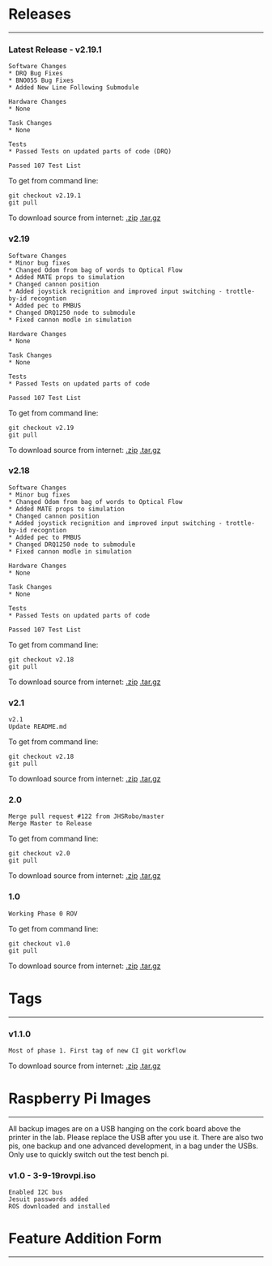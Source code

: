 # Releases

-----------------------------

### Latest Release - v2.19.1
    Software Changes
    * DRQ Bug Fixes
    * BNO055 Bug Fixes
    * Added New Line Following Submodule
   
    Hardware Changes
    * None
    
    Task Changes
    * None
    
    Tests
    * Passed Tests on updated parts of code (DRQ)
    
    Passed 107 Test List

To get from command line:

    git checkout v2.19.1
    git pull

To download source from internet:
[.zip](zip_url)  [.tar.gz](tar_url)

### v2.19
    Software Changes
    * Minor bug fixes
    * Changed Odom from bag of words to Optical Flow
    * Added MATE props to simulation
    * Changed cannon position
    * Added joystick recignition and improved input switching - trottle-by-id recogntion
    * Added pec to PMBUS
    * Changed DRQ1250 node to submodule
    * Fixed cannon modle in simulation

    Hardware Changes
    * None

    Task Changes
    * None

    Tests
    * Passed Tests on updated parts of code

    Passed 107 Test List

To get from command line:

    git checkout v2.19
    git pull

To download source from internet:
[.zip](https://github.com/JHSRobo/ROSbasic/archive/v2.19.zip)  [.tar.gz](https://github.com/JHSRobo/ROSbasic/archive/v2.19.tar.gz)

### v2.18
    Software Changes
    * Minor bug fixes
    * Changed Odom from bag of words to Optical Flow
    * Added MATE props to simulation
    * Changed cannon position
    * Added joystick recignition and improved input switching - trottle-by-id recogntion
    * Added pec to PMBUS
    * Changed DRQ1250 node to submodule
    * Fixed cannon modle in simulation

    Hardware Changes
    * None

    Task Changes
    * None

    Tests
    * Passed Tests on updated parts of code

    Passed 107 Test List

To get from command line:

    git checkout v2.18
    git pull

To download source from internet:
[.zip](https://github.com/JHSRobo/ROSbasic/archive/v2.18.zip)  [.tar.gz](https://github.com/JHSRobo/ROSbasic/archive/v2.18.tar.gz)

### v2.1

    v2.1
    Update README.md

To get from command line:

    git checkout v2.18
    git pull

To download source from internet:
[.zip](https://github.com/JHSRobo/ROSbasic/archive/v2.18.zip)  [.tar.gz](https://github.com/JHSRobo/ROSbasic/archive/v2.18.tar.gz)

### 2.0

    Merge pull request #122 from JHSRobo/master
    Merge Master to Release

To get from command line:

    git checkout v2.0
    git pull

To download source from internet:
[.zip](https://github.com/JHSRobo/ROSbasic/archive/v2.0.zip)  [.tar.gz](https://github.com/JHSRobo/ROSbasic/archive/v2.0.tar.gz)

### 1.0

    Working Phase 0 ROV

To get from command line:

    git checkout v1.0
    git pull

To download source from internet:
[.zip](https://github.com/JHSRobo/ROSbasic/archive/v1.0.zip)  [.tar.gz](https://github.com/JHSRobo/ROSbasic/archive/v1.0.tar.gz)

# Tags

------------------------------

### v1.1.0

    Most of phase 1. First tag of new CI git workflow

To download source from internet:
[.zip](https://github.com/JHSRobo/ROSbasic/archive/v1.1.0.zip)  [.tar.gz](https://github.com/JHSRobo/ROSbasic/archive/v1.1.0.tar.gz)

# Raspberry Pi Images

--------------------------------

All backup images are on a USB hanging on the cork board above the printer in the lab. Please replace the USB after you use it. There are also two pis, one backup and one advanced development, in a bag under the USBs. Only use to quickly switch out the test bench pi.

### v1.0 - 3-9-19rovpi.iso

    Enabled I2C bus
    Jesuit passwords added
    ROS downloaded and installed

# Feature Addition Form

--------------------------------
